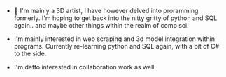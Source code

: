 - 👋 I'm mainly a 3D artist, I have however delved into proramming formerly. I'm hoping to get back into the nitty gritty of python and SQL again.. and maybe other things within the realm of comp sci.
- I'm mainly interested in web scraping and 3d model integration within programs. Currently re-learning python and SQL again, with a bit of C# to the side.

- I'm deffo interested in collaboration work as well.

<!---
cyberjello20/cyberjello20 is a ✨ special ✨ repository because its `README.md` (this file) appears on your GitHub profile.
You can click the Preview link to take a look at your changes.
--->
